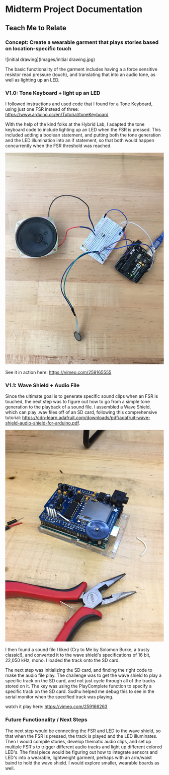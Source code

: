 # Midterm Project Documentation

## Teach Me to Relate

### Concept: Create a wearable garment that plays stories based on location-specific touch
![initial drawing](Images/initial drawing.jpg)


The basic functionality of the garment includes having a a force sensitive resistor read pressure (touch), and translating that into an audio tone, as well as lighting up an LED. 

### V1.0: Tone Keyboard + light up an LED
I followed instructions and used code that I found for a Tone Keyboard, using just one FSR instead of three: https://www.arduino.cc/en/Tutorial/toneKeyboard

With the help of the kind folks at the Hybrid Lab, I adapted the tone keyboard code to include lighting up an LED when the FSR is pressed. This included adding a boolean statement, and putting both the tone generation and the LED illumination into an if statement, so that both would happen concurrently when the FSR threshold was reached. 

![ToneLED](Images/ToneLED.JPG)

See it in action here: https://vimeo.com/259165555

### V1.1: Wave Shield + Audio File
Since the ultimate goal is to generate specific sound clips when an FSR is touched, the next step was to figure out how to go from a simple tone generation to the playback of a sound file. I assembled a Wave Shield, which can play .wav files off of an SD card, following this comprehensive tutorial: https://cdn-learn.adafruit.com/downloads/pdf/adafruit-wave-shield-audio-shield-for-arduino.pdf. 

![IMG_9597](Images/IMG_9597.JPG)

I then found a sound file I liked (Cry to Me by Solomon Burke, a trusty classic!), and converted it to the wave shield's specifications of 16 bit, 22,050 kHz, mono. I loaded the track onto the SD card.

The next step was initializing the SD card, and finding the right code to make the audio file play. The challenge was to get the wave shield to play a specific track on the SD card, and not just cycle through all of the tracks stored on it. The key was using the PlayComplete function to specify a specific track on the SD card. Sudhu helped me debug this to see in the serial monitor when the specified track was playing. 

watch it play here: https://vimeo.com/259166263

### Future Functionality / Next Steps
The next step would be connecting the FSR and LED to the wave shield, so that when the FSR is pressed, the track is played and the LED illuminates. Then I would compile stories, develop thematic audio clips, and set up multiple FSR's to trigger different audio tracks and light up different colored LED's. The final piece would be figuring out how to integrate sensors and LED's into a wearable, lightweight garment, perhaps with an arm/waist baind to hold the wave shield. I would explore smaller, wearable boards as well.


